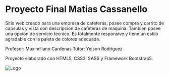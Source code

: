 
# Proyecto Final Matias Cassanello

Sitio web creado para una empresa de cafeteras, posee compra y carrito de capsulas y vista con descripcion de cafeteras de maquina. Tambien posee una opcion de servicio tecnico.
Es totalmente responsive y tiene un estilo agradable con la paleta de colores adecuada.

Profesor: Maximiliano Cardenas
Tutor: Yeison Rodriguez

Proyecto elaborado con HTML5, CSS3, SASS y Framework Bootstrap5.


![Logo](https://s3.us-west-1.amazonaws.com/mcassa.uy/assets/logo.png)

